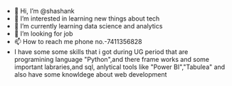 - 👋 Hi, I’m @shashank
- 👀 I’m interested in learning new things about tech 
- 🌱 I’m currently learning data science and analytics
- 💞️ I’m looking for job
- 📫 How to reach me phone no.-7411356828
- I have some some skills that i got during UG period that are programining language "Python",and there frame works and some important labraries,and sql, anlytical tools like "Power BI","Tabulea" and also have some knowldege about web development

<!---
Shashank is a ✨ special ✨ repository because its `README.md` (this file) appears on your GitHub profile.
You can click the Preview link to take a look at your changes.
--->
